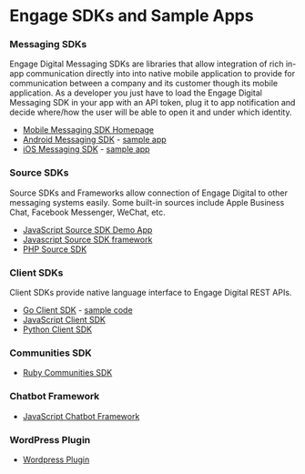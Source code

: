 # Engage SDKs and Sample Apps

### Messaging SDKs

Engage Digital Messaging SDKs are libraries that allow integration of rich in-app communication directly into into native mobile application to provide for communication between a company and its customer though its mobile application. As a developer you just have to load the Engage Digital Messaging SDK in your app with an API token, plug it to app notification and decide where/how the user will be able to open it and under which identity.

* [Mobile Messaging SDK Homepage](http://mobile-messaging.dimelo.com/)
* [Android Messaging SDK](https://github.com/ringcentral/engage-digital-messaging-android) - [sample app](https://github.com/ringcentral-tutorials/engage-digital-messaging-android-demo)
* [iOS Messaging SDK](https://github.com/ringcentral/engage-digital-messaging-ios) - [sample app](https://github.com/ringcentral-tutorials/engage-digital-messaging-ios-demo)

### Source SDKs

Source SDKs and Frameworks allow connection of Engage Digital to other messaging systems easily. Some built-in sources include Apple Business Chat, Facebook Messenger, WeChat, etc.

* [JavaScript Source SDK Demo App](https://github.com/ringcentral-tutorials/engage-digital-source-sdk-demo)
* [Javascript Source SDK framework](https://github.com/ringcentral/engage-digital-source-sdk-js)
* [PHP Source SDK](https://github.com/ringcentral/engage-digital-source-sdk)

### Client SDKs

Client SDKs provide native language interface to Engage Digital REST APIs. 

* [Go Client SDK](https://github.com/grokify/go-ringcentral-engage) - [sample code](https://github.com/grokify/go-ringcentral-engage/tree/master/examples)
* [JavaScript Client SDK](https://github.com/ringcentral/engage-digital-client-js)
* [Python Client SDK](https://github.com/ringcentral/engage-digital-client-python)

### Communities SDK

* [Ruby Communities SDK](https://github.com/ringcentral/engage-digital-communities-ruby)

### Chatbot Framework

* [JavaScript Chatbot Framework](https://github.com/ringcentral/engage-digital-chatbot-js)

### WordPress Plugin

* [Wordpress Plugin](https://github.com/dimelo/wordpress-smcc-sdk)

